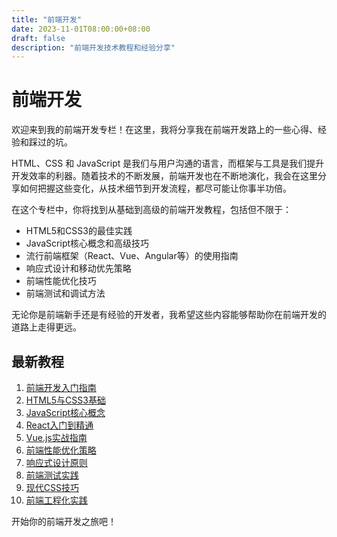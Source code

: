 ```yaml
---
title: "前端开发"
date: 2023-11-01T08:00:00+08:00
draft: false
description: "前端开发技术教程和经验分享"
---
```


# 前端开发

欢迎来到我的前端开发专栏！在这里，我将分享我在前端开发路上的一些心得、经验和踩过的坑。

HTML、CSS 和 JavaScript 是我们与用户沟通的语言，而框架与工具是我们提升开发效率的利器。随着技术的不断发展，前端开发也在不断地演化，我会在这里分享如何把握这些变化，从技术细节到开发流程，都尽可能让你事半功倍。

在这个专栏中，你将找到从基础到高级的前端开发教程，包括但不限于：

- HTML5和CSS3的最佳实践
- JavaScript核心概念和高级技巧
- 流行前端框架（React、Vue、Angular等）的使用指南
- 响应式设计和移动优先策略
- 前端性能优化技巧
- 前端测试和调试方法

无论你是前端新手还是有经验的开发者，我希望这些内容能够帮助你在前端开发的道路上走得更远。

## 最新教程

1. [前端开发入门指南](/frontend/getting-started/)
2. [HTML5与CSS3基础](/frontend/html-css-basics/)
3. [JavaScript核心概念](/frontend/javascript-core/)
4. [React入门到精通](/frontend/react-mastery/)
5. [Vue.js实战指南](/frontend/vue-in-action/)
6. [前端性能优化策略](/frontend/performance-optimization/)
7. [响应式设计原则](/frontend/responsive-design/)
8. [前端测试实践](/frontend/testing/)
9. [现代CSS技巧](/frontend/modern-css/)
10. [前端工程化实践](/frontend/engineering/)

开始你的前端开发之旅吧！